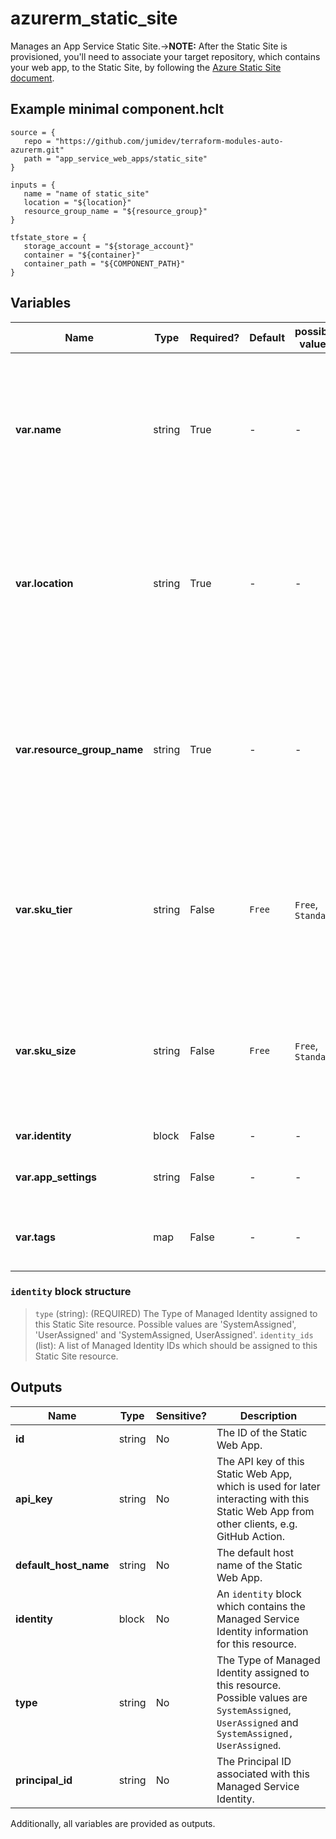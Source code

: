 # azurerm_static_site

Manages an App Service Static Site.->**NOTE:** After the Static Site is provisioned, you'll need to associate your target repository, which contains your web app, to the Static Site, by following the [Azure Static Site document](https://docs.microsoft.com/azure/static-web-apps/github-actions-workflow).

## Example minimal component.hclt

```hcl
source = {
   repo = "https://github.com/jumidev/terraform-modules-auto-azurerm.git" 
   path = "app_service_web_apps/static_site" 
}

inputs = {
   name = "name of static_site" 
   location = "${location}" 
   resource_group_name = "${resource_group}" 
}

tfstate_store = {
   storage_account = "${storage_account}" 
   container = "${container}" 
   container_path = "${COMPONENT_PATH}" 
}

```

## Variables

| Name | Type | Required? |  Default  |  possible values |  Description |
| ---- | ---- | --------- |  ----------- | ----------- | ----------- |
| **var.name** | string | True | -  |  -  |  The name which should be used for this Static Web App. Changing this forces a new Static Web App to be created. | 
| **var.location** | string | True | -  |  -  |  The Azure Region where the Static Web App should exist. Changing this forces a new Static Web App to be created. | 
| **var.resource_group_name** | string | True | -  |  -  |  The name of the Resource Group where the Static Web App should exist. Changing this forces a new Static Web App to be created. | 
| **var.sku_tier** | string | False | `Free`  |  `Free`, `Standard`  |  Specifies the SKU tier of the Static Web App. Possible values are `Free` or `Standard`. Defaults to `Free`. | 
| **var.sku_size** | string | False | `Free`  |  `Free`, `Standard`  |  Specifies the SKU size of the Static Web App. Possible values are `Free` or `Standard`. Defaults to `Free`. | 
| **var.identity** | block | False | -  |  -  |  An `identity` block. | 
| **var.app_settings** | string | False | -  |  -  |  A key-value pair of App Settings. | 
| **var.tags** | map | False | -  |  -  |  A mapping of tags to assign to the resource. | 

### `identity` block structure

> `type` (string): (REQUIRED) The Type of Managed Identity assigned to this Static Site resource. Possible values are 'SystemAssigned', 'UserAssigned' and 'SystemAssigned, UserAssigned'.
> `identity_ids` (list): A list of Managed Identity IDs which should be assigned to this Static Site resource.



## Outputs

| Name | Type | Sensitive? | Description |
| ---- | ---- | --------- | --------- |
| **id** | string | No  | The ID of the Static Web App. | 
| **api_key** | string | No  | The API key of this Static Web App, which is used for later interacting with this Static Web App from other clients, e.g. GitHub Action. | 
| **default_host_name** | string | No  | The default host name of the Static Web App. | 
| **identity** | block | No  | An `identity` block which contains the Managed Service Identity information for this resource. | 
| **type** | string | No  | The Type of Managed Identity assigned to this resource. Possible values are `SystemAssigned`, `UserAssigned` and `SystemAssigned, UserAssigned`. | 
| **principal_id** | string | No  | The Principal ID associated with this Managed Service Identity. | 

Additionally, all variables are provided as outputs.
